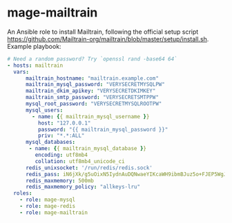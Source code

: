 # mage-mailtrain

An Ansible role to install Mailtrain, following the official setup script https://github.com/Mailtrain-org/mailtrain/blob/master/setup/install.sh. Example playbook:

```yaml
# Need a random password? Try `openssl rand -base64 64`
- hosts: mailtrain
  vars:
      mailtrain_hostname: "mailtrain.example.com"
      mailtrain_mysql_password: "VERYSECRETMYSQLPW"
      mailtrain_dkim_apikey: "VERYSECRETDKIMKEY"
      mailtrain_smtp_password: "VERYSECRETSMTPPW"
      mysql_root_password: "VERYSECRETMYSQLROOTPW"
      mysql_users:
        - name: {{ mailtrain_mysql_username }}
          host: "127.0.0.1"
          password: "{{ mailtrain_mysql_password }}"
          priv: "*.*:ALL"
      mysql_databases:
       - name: {{ mailtrain_mysql_database }}
         encoding: utf8mb4
         collation: utf8mb4_unicode_ci
      redis_unixsocket: '/run/redis/redis.sock'
      redis_pass: iN6jXk/g5uOixN5IydnAuDQNwaeYIKcaWH9ibmBJuz5o+FJEP5WgJHlvFAsWyHlDg8I38AmGOI5lN3qN/Etf/Q-q
      redis_maxmemory: 500mb
      redis_maxmemory_policy: "allkeys-lru"
  roles: 
    - role: mage-mysql
    - role: mage-redis    
    - role: mage-mailtrain
```
